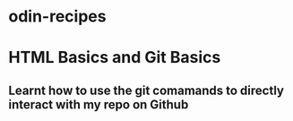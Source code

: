 # odin-recipes

# HTML Basics and Git Basics 


## Learnt how to use the git comamands to directly interact with my repo on Github

